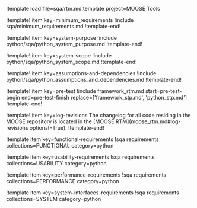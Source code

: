 !template load file=sqa/rtm.md.template project=MOOSE Tools

!template! item key=minimum_requirements
!include sqa/minimum_requirements.md
!template-end!

!template! item key=system-purpose
!include python/sqa/python_system_purpose.md
!template-end!

!template! item key=system-scope
!include python/sqa/python_system_scope.md
!template-end!

!template! item key=assumptions-and-dependencies
!include python/sqa/python_assumptions_and_dependencies.md
!template-end!

!template! item key=pre-test
!include framework_rtm.md start=pre-test-begin end=pre-test-finish replace=['framework_stp.md', 'python_stp.md']
!template-end!

!template! item key=log-revisions
The changelog for all code residing in the MOOSE repository is located in the
[MOOSE RTM](moose_rtm.md#log-revisions optional=True).
!template-end!

!template item key=functional-requirements
!sqa requirements collections=FUNCTIONAL category=python

!template item key=usability-requirements
!sqa requirements collections=USABILITY category=python

!template item key=performance-requirements
!sqa requirements collections=PERFORMANCE category=python

!template item key=system-interfaces-requirements
!sqa requirements collections=SYSTEM category=python
